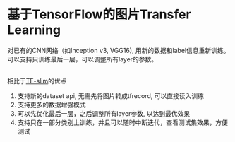 # 基于TensorFlow的图片Transfer Learning

对已有的CNN网络（如Inception v3, VGG16), 用新的数据和label信息重新训练。
可以支持只训练最后一层，可以调整所有layer的参数。

##
相比于[TF-slim](https://github.com/tensorflow/models/tree/master/research/slim#Tuning)的优点

1. 支持新的dataset api, 无需先将图片转成tfrecord, 可以直接读入训练
2. 支持更多的数据增强模式
3. 可以先优化最后一层，之后调整所有layer参数, 以达到最优效果
4. 支持只在一部分类别上训练，并且可以随时中断迭代，查看测试集效果，方便测试
